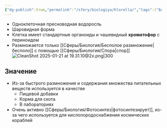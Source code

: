 ```yaml
---
{"dg-publish":true,"permalink":"/sfery/biologiya/hlorella/","tags":["Ботаника"]}
---
```


- Одноклеточная пресноводная водоросль 
- Шаровидная форма
- Клетка имеет стандартные органоиды и чашевидный **хроматофор** с периноидом 
- Размножается только [[Сферы/Биология/Бесполое размножение\|бесполо]] с помощью [[Сферы/Биология/Спора\|спор]]
![CleanShot 2025-01-21 at 19.31.10@2x.png|300](/img/user/%D0%90%D1%80%D1%85%D0%B8%D0%B2/%D0%9A%D1%8D%D1%88/CleanShot%202025-01-21%20at%2019.31.10@2x.png)
## Значение
- Из-за быстрого размножения и содержания множества питательных веществ используется в качестве
	- Пищевой добавки
	- Корма для скота
	- В лабораториях
- Очень активно [[Сферы/Биология/Фотосинтез\|фотосинтезирует]], из-за чего используется для кислолородоснабжения космических кораблей